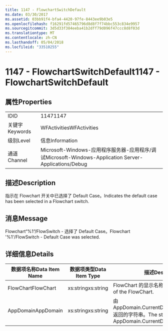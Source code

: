 ```yaml
---
title: 1147 - FlowchartSwitchDefault
ms.date: 03/30/2017
ms.assetid: 03bb91f4-bfa4-4420-97fe-8443ee9b03e5
ms.openlocfilehash: f16291fd57465796d8d8f7f74bbc553c834e9957
ms.sourcegitcommit: 3d5d33f384eeba41b2dff79d096f47ccc8d8f03d
ms.translationtype: MT
ms.contentlocale: zh-CN
ms.lasthandoff: 05/04/2018
ms.locfileid: "33510255"
---
```

# <a name="1147---flowchartswitchdefault"></a><span data-ttu-id="ad269-102">1147 - FlowchartSwitchDefault</span><span class="sxs-lookup"><span data-stu-id="ad269-102">1147 - FlowchartSwitchDefault</span></span>
## <a name="properties"></a><span data-ttu-id="ad269-103">属性</span><span class="sxs-lookup"><span data-stu-id="ad269-103">Properties</span></span>  
  
|||  
|-|-|  
|<span data-ttu-id="ad269-104">ID</span><span class="sxs-lookup"><span data-stu-id="ad269-104">ID</span></span>|<span data-ttu-id="ad269-105">1147</span><span class="sxs-lookup"><span data-stu-id="ad269-105">1147</span></span>|  
|<span data-ttu-id="ad269-106">关键字</span><span class="sxs-lookup"><span data-stu-id="ad269-106">Keywords</span></span>|<span data-ttu-id="ad269-107">WFActivities</span><span class="sxs-lookup"><span data-stu-id="ad269-107">WFActivities</span></span>|  
|<span data-ttu-id="ad269-108">级别</span><span class="sxs-lookup"><span data-stu-id="ad269-108">Level</span></span>|<span data-ttu-id="ad269-109">信息</span><span class="sxs-lookup"><span data-stu-id="ad269-109">Information</span></span>|  
|<span data-ttu-id="ad269-110">通道</span><span class="sxs-lookup"><span data-stu-id="ad269-110">Channel</span></span>|<span data-ttu-id="ad269-111">Microsoft-Windows-应用程序服务器-应用程序/调试</span><span class="sxs-lookup"><span data-stu-id="ad269-111">Microsoft-Windows-Application Server-Applications/Debug</span></span>|  
  
## <a name="description"></a><span data-ttu-id="ad269-112">描述</span><span class="sxs-lookup"><span data-stu-id="ad269-112">Description</span></span>  
 <span data-ttu-id="ad269-113">指示在 Flowchart 开关中已选择了 Default Case。</span><span class="sxs-lookup"><span data-stu-id="ad269-113">Indicates the default case has been selected in a Flowchart switch.</span></span>  
  
## <a name="message"></a><span data-ttu-id="ad269-114">消息</span><span class="sxs-lookup"><span data-stu-id="ad269-114">Message</span></span>  
 <span data-ttu-id="ad269-115">Flowchart“%1”/FlowSwitch - 选择了 Default Case。</span><span class="sxs-lookup"><span data-stu-id="ad269-115">Flowchart '%1'/FlowSwitch - Default Case was selected.</span></span>  
  
## <a name="details"></a><span data-ttu-id="ad269-116">详细信息</span><span class="sxs-lookup"><span data-stu-id="ad269-116">Details</span></span>  
  
|<span data-ttu-id="ad269-117">数据项名称</span><span class="sxs-lookup"><span data-stu-id="ad269-117">Data Item Name</span></span>|<span data-ttu-id="ad269-118">数据项类型</span><span class="sxs-lookup"><span data-stu-id="ad269-118">Data Item Type</span></span>|<span data-ttu-id="ad269-119">描述</span><span class="sxs-lookup"><span data-stu-id="ad269-119">Description</span></span>|  
|--------------------|--------------------|-----------------|  
|<span data-ttu-id="ad269-120">FlowChart</span><span class="sxs-lookup"><span data-stu-id="ad269-120">FlowChart</span></span>|<span data-ttu-id="ad269-121">xs:string</span><span class="sxs-lookup"><span data-stu-id="ad269-121">xs:string</span></span>|<span data-ttu-id="ad269-122">FlowChart 的显示名称。</span><span class="sxs-lookup"><span data-stu-id="ad269-122">The display name of the FlowChart.</span></span>|  
|<span data-ttu-id="ad269-123">AppDomain</span><span class="sxs-lookup"><span data-stu-id="ad269-123">AppDomain</span></span>|<span data-ttu-id="ad269-124">xs:string</span><span class="sxs-lookup"><span data-stu-id="ad269-124">xs:string</span></span>|<span data-ttu-id="ad269-125">由 AppDomain.CurrentDomain.FriendlyName 返回的字符串。</span><span class="sxs-lookup"><span data-stu-id="ad269-125">The string returned by AppDomain.CurrentDomain.FriendlyName.</span></span>|
